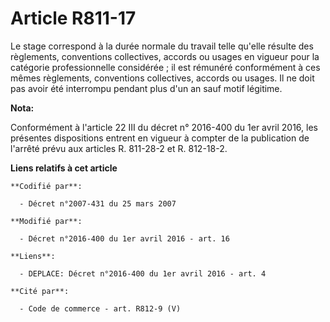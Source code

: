 # Article R811-17

Le stage correspond à la durée normale du travail telle qu'elle résulte des règlements, conventions collectives, accords ou
usages en vigueur pour la catégorie professionnelle considérée ; il est rémunéré conformément à ces mêmes règlements,
conventions collectives, accords ou usages. Il ne doit pas avoir été interrompu pendant plus d'un an sauf motif légitime.

**Nota:**

Conformément à l'article 22 III du décret n° 2016-400 du 1er avril 2016, les présentes dispositions entrent en vigueur à
compter de la publication de l'arrêté prévu aux articles R. 811-28-2 et R. 812-18-2.

**Liens relatifs à cet article**

	**Codifié par**:

	  - Décret n°2007-431 du 25 mars 2007

	**Modifié par**:

	  - Décret n°2016-400 du 1er avril 2016 - art. 16

	**Liens**:

	  - DEPLACE: Décret n°2016-400 du 1er avril 2016 - art. 4

	**Cité par**:

	  - Code de commerce - art. R812-9 (V)

